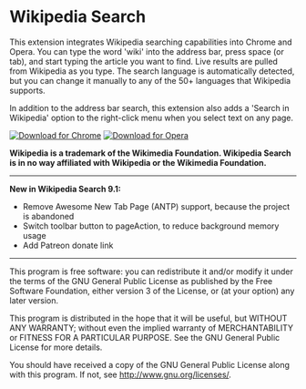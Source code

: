 Wikipedia Search
================

This extension integrates Wikipedia searching capabilities into Chrome and Opera. You can type the word 'wiki' into the address bar, press space (or tab), and start typing the article you want to find. Live results are pulled from Wikipedia as you type. The search language is automatically detected, but you can change it manually to any of the 50+ languages that Wikipedia supports.

In addition to the address bar search, this extension also adds a 'Search in Wikipedia' option to the right-click menu when you select text on any page.

[![Download for Chrome](https://corbin.io/img/chrome-button.png)](https://chrome.google.com/webstore/detail/wikipedia-search/lipakennkogpodadpikgipnogamhklmk) [![Download for Opera](https://corbin.io/img/opera-button.png)](https://addons.opera.com/en/extensions/details/wikipedia-search/)

__Wikipedia is a trademark of the Wikimedia Foundation. Wikipedia Search is in no way affiliated with Wikipedia or the Wikimedia Foundation.__

---------------------------------------------------------

__New in Wikipedia Search 9.1:__

* Remove Awesome New Tab Page (ANTP) support, because the project is abandoned
* Switch toolbar button to pageAction, to reduce background memory usage
* Add Patreon donate link

---------------------------------------------------------

This program is free software: you can redistribute it and/or modify
it under the terms of the GNU General Public License as published by
the Free Software Foundation, either version 3 of the License, or
(at your option) any later version.

This program is distributed in the hope that it will be useful,
but WITHOUT ANY WARRANTY; without even the implied warranty of
MERCHANTABILITY or FITNESS FOR A PARTICULAR PURPOSE.  See the
GNU General Public License for more details.

You should have received a copy of the GNU General Public License
along with this program.  If not, see <http://www.gnu.org/licenses/>.